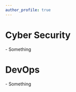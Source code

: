 ```yaml
---
author_profile: true
---
```


<h1>   Cyber Security</h1>

<p>
      - Something
</p>


<h1>   DevOps</h1>

<p>
      - Something
</p>
